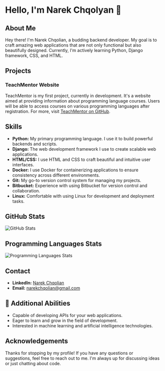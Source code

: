 # Hello, I'm Narek Chqolyan 👋

## About Me
Hey there! I'm Narek Chqolian, a budding backend developer. My goal is to craft amazing web applications that are not only functional but also beautifully designed. Currently, I'm actively learning Python, Django framework, CSS, and HTML.

## Projects
### TeachMentor Website
TeachMentor is my first project, currently in development. It's a website aimed at providing information about programming language courses. Users will be able to access courses on various programming languages after registration. For more, visit [TeachMentor on GitHub](https://github.com/chqoliann/TeachMentor.git).

## Skills
- **Python:** My primary programming language. I use it to build powerful backends and scripts.
- **Django:** The web development framework I use to create scalable web applications.
- **HTML/CSS:** I use HTML and CSS to craft beautiful and intuitive user interfaces.
- **Docker:** I use Docker for containerizing applications to ensure consistency across different environments.
- **Git:** My go-to version control system for managing my projects.
- **Bitbucket:** Experience with using Bitbucket for version control and collaboration.
- **Linux:** Comfortable with using Linux for development and deployment tasks.

## GitHub Stats
![GitHub Stats](https://github-readme-stats.vercel.app/api?username=chqoliann&show_icons=true&theme=radical)

## Programming Languages Stats
![Programming Languages Stats](https://github-readme-stats.vercel.app/api/top-langs/?username=chqoliann&layout=compact&theme=radical)

## Contact
- **LinkedIn:** [Narek Chqolian](https://www.linkedin.com/in/narek-chqolian-0b3b27290/)
- **Email:** narekchqolian@gmail.com

## 🚀 Additional Abilities
- Capable of developing APIs for your web applications.
- Eager to learn and grow in the field of development.
- Interested in machine learning and artificial intelligence technologies.

## Acknowledgements
Thanks for stopping by my profile! If you have any questions or suggestions, feel free to reach out to me. I'm always up for discussing ideas or just chatting about code.
